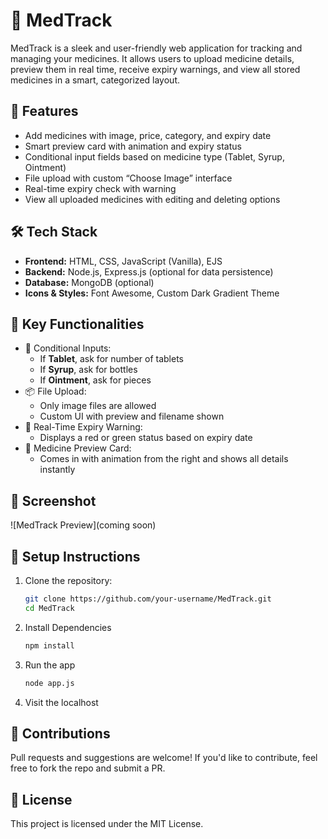 # 💊 MedTrack

MedTrack is a sleek and user-friendly web application for tracking and managing your medicines. It allows users to upload medicine details, preview them in real time, receive expiry warnings, and view all stored medicines in a smart, categorized layout.

## 🚀 Features

- Add medicines with image, price, category, and expiry date
- Smart preview card with animation and expiry status
- Conditional input fields based on medicine type (Tablet, Syrup, Ointment)
- File upload with custom “Choose Image” interface
- Real-time expiry check with warning
- View all uploaded medicines with editing and deleting options

## 🛠️ Tech Stack

- **Frontend:** HTML, CSS, JavaScript (Vanilla), EJS
- **Backend:** Node.js, Express.js (optional for data persistence)
- **Database:** MongoDB (optional)
- **Icons & Styles:** Font Awesome, Custom Dark Gradient Theme

## 🧪 Key Functionalities

- 🎯 Conditional Inputs:
  - If **Tablet**, ask for number of tablets
  - If **Syrup**, ask for bottles
  - If **Ointment**, ask for pieces
- 📦 File Upload:
  - Only image files are allowed
  - Custom UI with preview and filename shown
- 🔔 Real-Time Expiry Warning:
  - Displays a red or green status based on expiry date
- 🧾 Medicine Preview Card:
  - Comes in with animation from the right and shows all details instantly

## 📸 Screenshot

![MedTrack Preview](coming soon)


## 📌 Setup Instructions

1. Clone the repository:
   ```bash
   git clone https://github.com/your-username/MedTrack.git
   cd MedTrack
   ```
2. Install Dependencies
   ```bash
   npm install
   ```
3. Run the app
   ```bash
   node app.js
   ```
4. Visit the localhost

## 🤝 Contributions
Pull requests and suggestions are welcome! If you'd like to contribute, feel free to fork the repo and submit a PR.

## 📜 License
This project is licensed under the MIT License.

